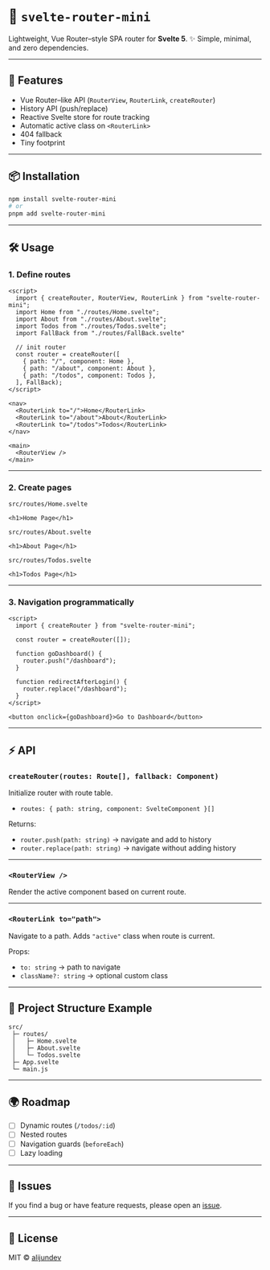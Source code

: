 # 📘 `svelte-router-mini`

Lightweight, Vue Router–style SPA router for **Svelte 5**.
✨ Simple, minimal, and zero dependencies.

---

## 🚀 Features

* Vue Router–like API (`RouterView`, `RouterLink`, `createRouter`)
* History API (push/replace)
* Reactive Svelte store for route tracking
* Automatic active class on `<RouterLink>`
* 404 fallback
* Tiny footprint

---

## 📦 Installation

```bash
npm install svelte-router-mini
# or
pnpm add svelte-router-mini
```

---

## 🛠️ Usage

### 1. Define routes

```svelte
<script>
  import { createRouter, RouterView, RouterLink } from "svelte-router-mini";
  import Home from "./routes/Home.svelte";
  import About from "./routes/About.svelte";
  import Todos from "./routes/Todos.svelte";
  import FallBack from "./routes/FallBack.svelte"

  // init router
  const router = createRouter([
    { path: "/", component: Home },
    { path: "/about", component: About },
    { path: "/todos", component: Todos },
  ], FallBack);
</script>

<nav>
  <RouterLink to="/">Home</RouterLink>
  <RouterLink to="/about">About</RouterLink>
  <RouterLink to="/todos">Todos</RouterLink>
</nav>

<main>
  <RouterView />
</main>
```

---

### 2. Create pages

`src/routes/Home.svelte`

```svelte
<h1>Home Page</h1>
```

`src/routes/About.svelte`

```svelte
<h1>About Page</h1>
```

`src/routes/Todos.svelte`

```svelte
<h1>Todos Page</h1>
```

---

### 3. Navigation programmatically

```svelte
<script>
  import { createRouter } from "svelte-router-mini";

  const router = createRouter([]);

  function goDashboard() {
    router.push("/dashboard");
  }

  function redirectAfterLogin() {
    router.replace("/dashboard");
  }
</script>

<button onclick={goDashboard}>Go to Dashboard</button>
```

---

## ⚡ API

### `createRouter(routes: Route[], fallback: Component)`

Initialize router with route table.

* `routes: { path: string, component: SvelteComponent }[]`

Returns:

* `router.push(path: string)` → navigate and add to history
* `router.replace(path: string)` → navigate without adding history

---

### `<RouterView />`

Render the active component based on current route.

---

### `<RouterLink to="path">`

Navigate to a path. Adds `"active"` class when route is current.

Props:

* `to: string` → path to navigate
* `className?: string` → optional custom class

---

## 📂 Project Structure Example

```
src/
 ├─ routes/
 │   ├─ Home.svelte
 │   ├─ About.svelte
 │   └─ Todos.svelte
 ├─ App.svelte
 └─ main.js
```

---

## 🌍 Roadmap

* [ ] Dynamic routes (`/todos/:id`)
* [ ] Nested routes
* [ ] Navigation guards (`beforeEach`)
* [ ] Lazy loading

---

## 🐞 Issues

If you find a bug or have feature requests, please open an [issue](https://github.com/alijundev/svelte-router-mini/issues).

---

## 📄 License

MIT © [alijundev](https://github.com/alijundev)
